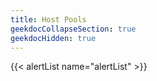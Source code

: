 ```yaml
---
title: Host Pools
geekdocCollapseSection: true
geekdocHidden: true
---
```


{{< alertList name="alertList" >}}